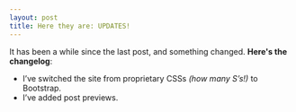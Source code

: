 ```yaml
---
layout: post
title: Here they are: UPDATES!
---
```

It has been a while since the last post, and something changed. <!--more--> __Here's the changelog__:
* I’ve switched the site from proprietary CSSs _(how many S’s!)_ to Bootstrap.
* I’ve added post previews.
